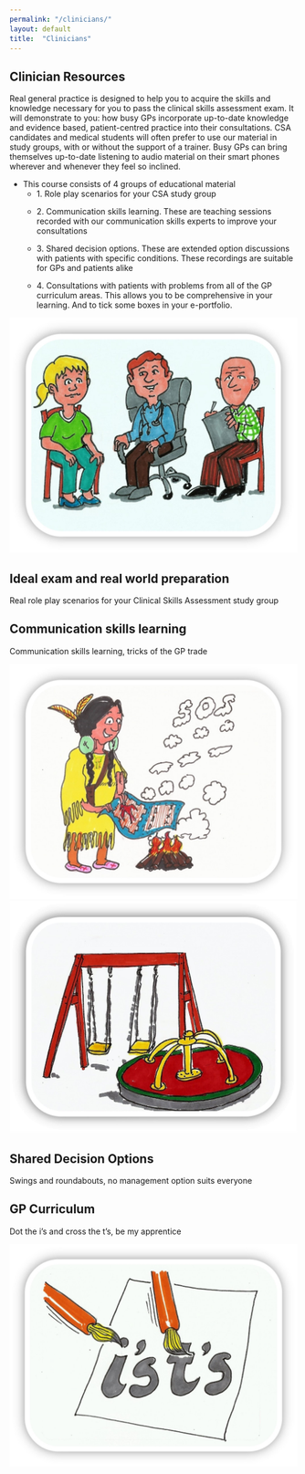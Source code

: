 ```yaml
---
permalink: "/clinicians/"
layout: default
title:  "Clinicians"
---
```


<section class="bg-primary text-white" id="about">
      <div class="container text-center">
        <h2 class="mb-4 text-white">Clinician Resources</h2>
        <p align="left">Real general practice is designed to help you to acquire the skills and knowledge necessary for you to pass the clinical skills assessment exam. It will demonstrate to you: how busy GPs incorporate up-to-date knowledge and evidence based, patient-centred practice into their consultations. CSA candidates and medical students will often prefer to use our material in study groups, with or without the support of a trainer. Busy GPs can bring themselves up-to-date listening to audio material on their smart phones wherever and whenever they feel so inclined.</p>
        <ul align="left">
          <li>This course consists of 4 groups of educational material
          <ul>
            <li> 1.	Role play scenarios for your CSA study group</p></li>
            <li> 2.	Communication skills learning. These are teaching sessions recorded with our communication skills experts to improve your consultations</p></li>
            <li> 3.	Shared decision options. These are extended option discussions with patients with specific conditions. These recordings are suitable for GPs and patients alike</p></li>
             <li>4.	Consultations with patients with problems from all of the GP curriculum areas. This allows you to be comprehensive in your learning. And to tick some boxes in your e-portfolio.</p></li>
          </ul></li>
        </ul>
		
</div>
</section>

<section id="features">
        <div class="container">
            <div class="row">
                <div class="single-features">
                    <div class="col-sm-5 wow fadeInLeft" data-wow-duration="500ms" data-wow-delay="300ms">
                        <img src="/img/people.jpg" class="img-responsive" alt="">
                    </div>
                    <div class="col-sm-6 wow fadeInRight" data-wow-duration="500ms" data-wow-delay="300ms">
                        <h2>Ideal exam and real world preparation</h2>
                        <P>Real role play scenarios for your Clinical Skills Assessment study group</P>
                    </div>
                </div>
                <div class="single-features">
                    <div class="col-sm-6 col-sm-offset-1 align-right wow fadeInLeft" data-wow-duration="500ms" data-wow-delay="300ms">
                        <h2>Communication skills learning</h2>
                        <P>Communication skills learning, tricks of the GP trade</P>
                    </div>
                    <div class="col-sm-5 wow fadeInRight" data-wow-duration="500ms" data-wow-delay="300ms">
                        <img src="/img/sos.jpg" class="img-responsive" alt="">
                    </div>
                </div>
                <div class="single-features">
                    <div class="col-sm-5 wow fadeInLeft" data-wow-duration="500ms" data-wow-delay="300ms">
                        <img src="/img/fairground.jpg" class="img-responsive" alt="">
                    </div>
                    <div class="col-sm-6 wow fadeInRight" data-wow-duration="500ms" data-wow-delay="300ms">
                        <h2>Shared Decision Options</h2>
                        <P>Swings and roundabouts, no management option suits everyone</P>
                    </div>
                </div>
                <div class="single-features">
                    <div class="col-sm-6 col-sm-offset-1 align-right wow fadeInLeft" data-wow-duration="500ms" data-wow-delay="300ms">
                        <h2>GP Curriculum</h2>
                        <P>Dot the i’s and cross the t’s, be my apprentice</P>
                    </div>
                    <div class="col-sm-5 wow fadeInRight" data-wow-duration="500ms" data-wow-delay="300ms">
                        <img src="/img/isandts.jpg" class="img-responsive" alt="">
                    </div>
                </div>
            </div>
        </div>
    </section>

